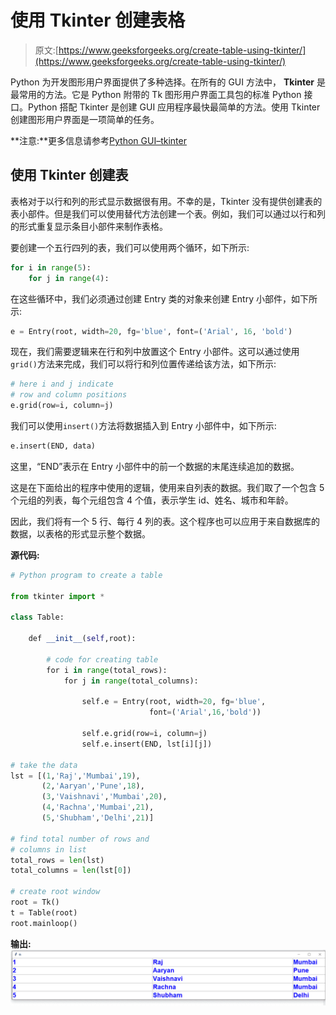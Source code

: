 # 使用 Tkinter 创建表格

> 原文:[https://www.geeksforgeeks.org/create-table-using-tkinter/](https://www.geeksforgeeks.org/create-table-using-tkinter/)

Python 为开发图形用户界面提供了多种选择。在所有的 GUI 方法中， **Tkinter** 是最常用的方法。它是 Python 附带的 Tk 图形用户界面工具包的标准 Python 接口。Python 搭配 Tkinter 是创建 GUI 应用程序最快最简单的方法。使用 Tkinter 创建图形用户界面是一项简单的任务。

**注意:**更多信息请参考[Python GUI–tkinter](http://geeksforgeeks.org/python-gui-tkinter/)

## 使用 Tkinter 创建表

表格对于以行和列的形式显示数据很有用。不幸的是，Tkinter 没有提供创建表的表小部件。但是我们可以使用替代方法创建一个表。例如，我们可以通过以行和列的形式重复显示条目小部件来制作表格。

要创建一个五行四列的表，我们可以使用两个循环，如下所示:

```py
for i in range(5):
    for j in range(4):

```

在这些循环中，我们必须通过创建 Entry 类的对象来创建 Entry 小部件，如下所示:

```py
e = Entry(root, width=20, fg='blue', font=('Arial', 16, 'bold')

```

现在，我们需要逻辑来在行和列中放置这个 Entry 小部件。这可以通过使用`grid()`方法来完成，我们可以将行和列位置传递给该方法，如下所示:

```py
# here i and j indicate 
# row and column positions
e.grid(row=i, column=j)

```

我们可以使用`insert()`方法将数据插入到 Entry 小部件中，如下所示:

```py
e.insert(END, data)

```

这里，“END”表示在 Entry 小部件中的前一个数据的末尾连续追加的数据。

这是在下面给出的程序中使用的逻辑，使用来自列表的数据。我们取了一个包含 5 个元组的列表，每个元组包含 4 个值，表示学生 id、姓名、城市和年龄。

因此，我们将有一个 5 行、每行 4 列的表。这个程序也可以应用于来自数据库的数据，以表格的形式显示整个数据。

**源代码:**

```py
# Python program to create a table

from tkinter import *

class Table:

    def __init__(self,root):

        # code for creating table
        for i in range(total_rows):
            for j in range(total_columns):

                self.e = Entry(root, width=20, fg='blue',
                               font=('Arial',16,'bold'))

                self.e.grid(row=i, column=j)
                self.e.insert(END, lst[i][j])

# take the data
lst = [(1,'Raj','Mumbai',19),
       (2,'Aaryan','Pune',18),
       (3,'Vaishnavi','Mumbai',20),
       (4,'Rachna','Mumbai',21),
       (5,'Shubham','Delhi',21)]

# find total number of rows and
# columns in list
total_rows = len(lst)
total_columns = len(lst[0])

# create root window
root = Tk()
t = Table(root)
root.mainloop()
```

**输出:**
![python-table-using-tkinter](img/7067db0b3fbec73828dceab4d784c09c.png)